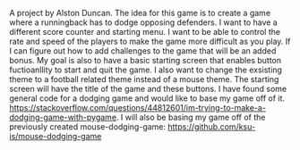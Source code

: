 A project by Alston Duncan.
The idea for this game is to create a game where a runningback has to dodge opposing defenders. I want to have a different score counter and starting menu. I want to be able to control the rate and speed of the players to make the game more difficult as you play. If I can figure out how to add challenges to the game that will be an added bonus. My goal is also to have a basic starting screen that enables button fuctioanllity to start and quit the game. I also want to change the exsisting theme to a football related theme instead of a mouse theme. The starting screen will have the title of the game and these buttons. I have found some general code for a dodging game and would like to base my game off of it. https://stackoverflow.com/questions/44812601/im-trying-to-make-a-dodging-game-with-pygame. I will also be basing my game off of the previously created mouse-dodging-game: https://github.com/ksu-is/mouse-dodging-game 



